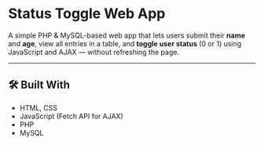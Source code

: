 #  Status Toggle Web App

A simple PHP & MySQL-based web app that lets users submit their **name** and **age**, view all entries in a table, and **toggle user status** (0 or 1) using JavaScript and AJAX — without refreshing the page.

---

## 🛠 Built With

-  HTML, CSS
-  JavaScript (Fetch API for AJAX)
-  PHP
-  MySQL
